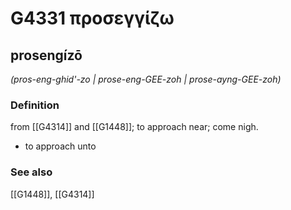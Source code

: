 # G4331 προσεγγίζω

## prosengízō

_(pros-eng-ghid'-zo | prose-eng-GEE-zoh | prose-ayng-GEE-zoh)_

### Definition

from [[G4314]] and [[G1448]]; to approach near; come nigh.

- to approach unto

### See also

[[G1448]], [[G4314]]

